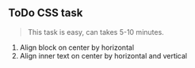 ## ToDo CSS task
> This task is easy, can takes 5-10 minutes.

1. Align block on center by horizontal
2. Align inner text on center by horizontal and vertical